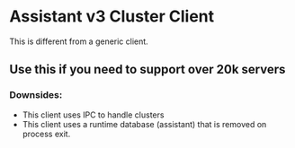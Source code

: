 # Assistant v3 Cluster Client

This is different from a generic client.

## Use this if you need to support over 20k servers

### Downsides:

- This client uses IPC to handle clusters
- This client uses a runtime database (assistant) that is removed on process exit.
